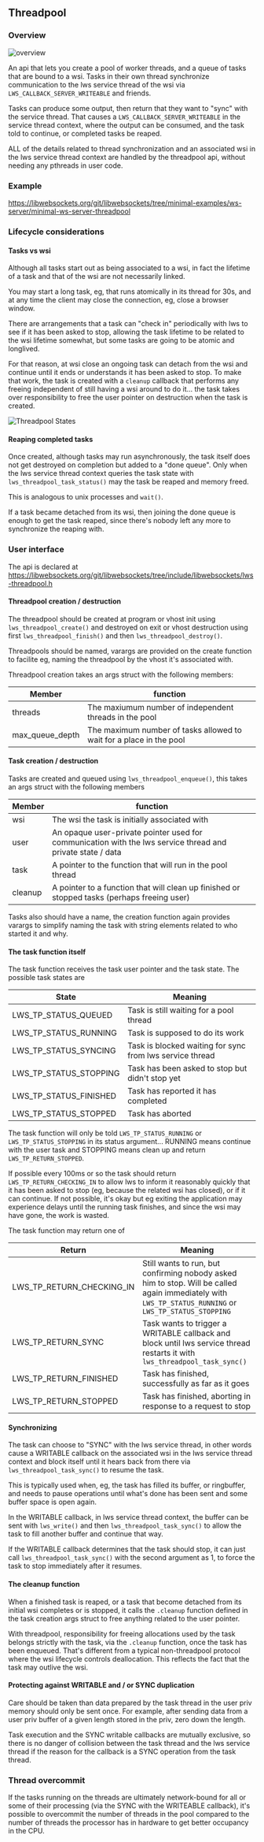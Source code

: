 ## Threadpool

### Overview

![overview](/doc-assets/threadpool.svg)

An api that lets you create a pool of worker threads, and a queue of tasks that
are bound to a wsi.  Tasks in their own thread  synchronize communication to the
lws service thread of the wsi via `LWS_CALLBACK_SERVER_WRITEABLE` and friends.

Tasks can produce some output, then return that they want to "sync" with the
service thread.  That causes a `LWS_CALLBACK_SERVER_WRITEABLE` in the service
thread context, where the output can be consumed, and the task told to continue,
or completed tasks be reaped.

ALL of the details related to thread synchronization and an associated wsi in
the lws service thread context are handled by the threadpool api, without needing
any pthreads in user code.

### Example

https://libwebsockets.org/git/libwebsockets/tree/minimal-examples/ws-server/minimal-ws-server-threadpool

### Lifecycle considerations

#### Tasks vs wsi

Although all tasks start out as being associated to a wsi, in fact the lifetime
of a task and that of the wsi are not necessarily linked.

You may start a long task, eg, that runs atomically in its thread for 30s, and
at any time the client may close the connection, eg, close a browser window.

There are arrangements that a task can "check in" periodically with lws to see
if it has been asked to stop, allowing the task lifetime to be related to the
wsi lifetime somewhat, but some tasks are going to be atomic and longlived.

For that reason, at wsi close an ongoing task can detach from the wsi and
continue until it ends or understands it has been asked to stop.  To make
that work, the task is created with a `cleanup` callback that performs any
freeing independent of still having a wsi around to do it... the task takes over
responsibility to free the user pointer on destruction when the task is created.

![Threadpool States](/doc-assets/threadpool-states.svg)

#### Reaping completed tasks

Once created, although tasks may run asynchronously, the task itself does not
get destroyed on completion but added to a "done queue".  Only when the lws
service thread context queries the task state with `lws_threadpool_task_status()`
may the task be reaped and memory freed.

This is analogous to unix processes and `wait()`.

If a task became detached from its wsi, then joining the done queue is enough
to get the task reaped, since there's nobody left any more to synchronize the
reaping with.

### User interface

The api is declared at https://libwebsockets.org/git/libwebsockets/tree/include/libwebsockets/lws-threadpool.h

#### Threadpool creation / destruction

The threadpool should be created at program or vhost init using
`lws_threadpool_create()` and destroyed on exit or vhost destruction using
first `lws_threadpool_finish()` and then `lws_threadpool_destroy()`.

Threadpools should be named, varargs are provided on the create function
to facilite eg, naming the threadpool by the vhost it's associated with.

Threadpool creation takes an args struct with the following members:

Member|function
---|---
threads|The maxiumum number of independent threads in the pool
max_queue_depth|The maximum number of tasks allowed to wait for a place in the pool

#### Task creation / destruction

Tasks are created and queued using `lws_threadpool_enqueue()`, this takes an
args struct with the following members

Member|function
---|---
wsi|The wsi the task is initially associated with
user|An opaque user-private pointer used for communication with the lws service thread and private state / data
task|A pointer to the function that will run in the pool thread
cleanup|A pointer to a function that will clean up finished or stopped tasks (perhaps freeing user)

Tasks also should have a name, the creation function again provides varargs
to simplify naming the task with string elements related to who started it
and why.

#### The task function itself

The task function receives the task user pointer and the task state.  The
possible task states are

State|Meaning
---|---
LWS_TP_STATUS_QUEUED|Task is still waiting for a pool thread
LWS_TP_STATUS_RUNNING|Task is supposed to do its work
LWS_TP_STATUS_SYNCING|Task is blocked waiting for sync from lws service thread
LWS_TP_STATUS_STOPPING|Task has been asked to stop but didn't stop yet
LWS_TP_STATUS_FINISHED|Task has reported it has completed
LWS_TP_STATUS_STOPPED|Task has aborted

The task function will only be told `LWS_TP_STATUS_RUNNING` or
`LWS_TP_STATUS_STOPPING` in its status argument... RUNNING means continue with the
user task and STOPPING means clean up and return `LWS_TP_RETURN_STOPPED`.

If possible every 100ms or so the task should return `LWS_TP_RETURN_CHECKING_IN`
to allow lws to inform it reasonably quickly that it has been asked to stop
(eg, because the related wsi has closed), or if it can continue.  If not
possible, it's okay but eg exiting the application may experience delays
until the running task finishes, and since the wsi may have gone, the work
is wasted.

The task function may return one of

Return|Meaning
---|---
LWS_TP_RETURN_CHECKING_IN|Still wants to run, but confirming nobody asked him to stop.  Will be called again immediately with `LWS_TP_STATUS_RUNNING` or `LWS_TP_STATUS_STOPPING`
LWS_TP_RETURN_SYNC|Task wants to trigger a WRITABLE callback and block until lws service thread restarts it with `lws_threadpool_task_sync()`
LWS_TP_RETURN_FINISHED|Task has finished, successfully as far as it goes
LWS_TP_RETURN_STOPPED|Task has finished, aborting in response to a request to stop

#### Synchronizing

The task can choose to "SYNC" with the lws service thread, in other words
cause a WRITABLE callback on the associated wsi in the lws service thread
context and block itself until it hears back from there via
`lws_threadpool_task_sync()` to resume the task.

This is typically used when, eg, the task has filled its buffer, or ringbuffer,
and needs to pause operations until what's done has been sent and some buffer
space is open again.

In the WRITABLE callback, in lws service thread context, the buffer can be
sent with `lws_write()` and then `lws_threadpool_task_sync()` to allow the task
to fill another buffer and continue that way.

If the WRITABLE callback determines that the task should stop, it can just call
`lws_threadpool_task_sync()` with the second argument as 1, to force the task
to stop immediately after it resumes.

#### The cleanup function

When a finished task is reaped, or a task that become detached from its initial
wsi completes or is stopped, it calls the `.cleanup` function defined in the
task creation args struct to free anything related to the user pointer.

With threadpool, responsibility for freeing allocations used by the task belongs
strictly with the task, via the `.cleanup` function, once the task has been
enqueued.  That's different from a typical non-threadpool protocol where the
wsi lifecycle controls deallocation.  This reflects the fact that the task
may outlive the wsi.

#### Protecting against WRITABLE and / or SYNC duplication

Care should be taken than data prepared by the task thread in the user priv
memory should only be sent once.  For example, after sending data from a user
priv buffer of a given length stored in the priv, zero down the length.

Task execution and the SYNC writable callbacks are mutually exclusive, so there
is no danger of collision between the task thread and the lws service thread if
the reason for the callback is a SYNC operation from the task thread.

### Thread overcommit

If the tasks running on the threads are ultimately network-bound for all or some
of their processing (via the SYNC with the WRITEABLE callback), it's possible
to overcommit the number of threads in the pool compared to the number of
threads the processor has in hardware to get better occupancy in the CPU.
